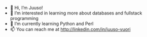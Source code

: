 - 👋 Hi, I’m Juuso!
- 👀 I’m interested in learning more about databases and fullstack programming
- 🌱 I’m currently learning Python and Perl
- 📫 You can reach me at http://linkedin.com/in/juuso-vuori
<!---
Joosov/Joosov is a ✨ special ✨ repository because its `README.md` (this file) appears on your GitHub profile.
You can click the Preview link to take a look at your changes.
--->
